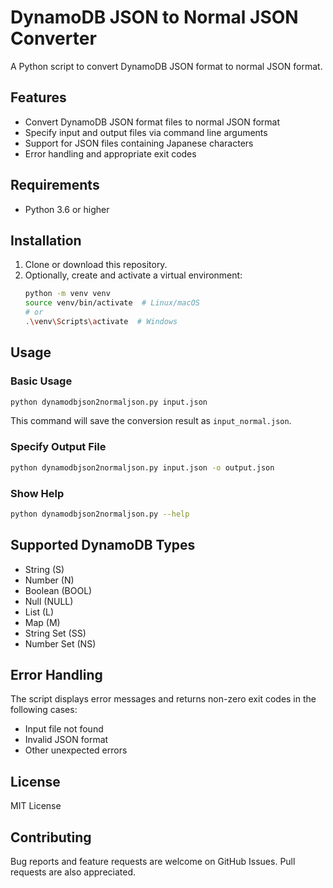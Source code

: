 # DynamoDB JSON to Normal JSON Converter

A Python script to convert DynamoDB JSON format to normal JSON format.

## Features

- Convert DynamoDB JSON format files to normal JSON format
- Specify input and output files via command line arguments
- Support for JSON files containing Japanese characters
- Error handling and appropriate exit codes

## Requirements

- Python 3.6 or higher

## Installation

1. Clone or download this repository.
2. Optionally, create and activate a virtual environment:
   ```bash
   python -m venv venv
   source venv/bin/activate  # Linux/macOS
   # or
   .\venv\Scripts\activate  # Windows
   ```

## Usage

### Basic Usage

```bash
python dynamodbjson2normaljson.py input.json
```

This command will save the conversion result as `input_normal.json`.

### Specify Output File

```bash
python dynamodbjson2normaljson.py input.json -o output.json
```

### Show Help

```bash
python dynamodbjson2normaljson.py --help
```

## Supported DynamoDB Types

- String (S)
- Number (N)
- Boolean (BOOL)
- Null (NULL)
- List (L)
- Map (M)
- String Set (SS)
- Number Set (NS)

## Error Handling

The script displays error messages and returns non-zero exit codes in the following cases:

- Input file not found
- Invalid JSON format
- Other unexpected errors

## License

MIT License

## Contributing

Bug reports and feature requests are welcome on GitHub Issues.
Pull requests are also appreciated. 
